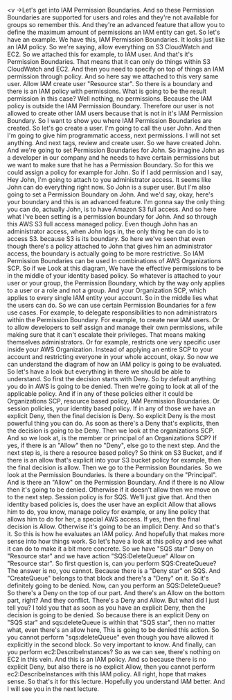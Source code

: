 
<v ->Let's get into IAM Permission Boundaries.</v>
And so these Permission Boundaries
are supported for users and roles
and they're not available for groups so remember this.
And they're an advanced feature
that allow you to define the maximum amount of permissions
an IAM entity can get.
So let's have an example.
We have this, IAM Permission Boundaries.
It looks just like an IAM policy.
So we're saying,
allow everything on S3 CloudWatch
and EC2.
So we attached this for example,
to IAM user.
And that's it's Permission Boundaries.
That means that it can only do things
within S3 CloudWatch and EC2.
And then you need to specify on top of things
an IAM permission through policy.
And so here say we attached to this very same user.
Allow IAM create user "Resource star".
So there is a boundary
and there is an IAM policy with permissions.
What is going to be the result permission in this case?
Well nothing, no permissions.
Because the IAM policy is outside
the IAM Permission Boundary.
Therefore our user is not allowed to create other IAM users
because that is not in it's IAM Permission Boundary.
So I want to show you where
IAM Permission Boundaries are created.
So let's go create a user.
I'm going to call the user John.
And then I'm going to give him programmatic access,
next permissions.
I will not set anything.
And next tags, review and create user.
So we have created John.
And we're going to set Permission Boundaries for John.
So imagine John as a developer in our company
and he needs to have certain permissions
but we want to make sure
that he has a Permission Boundary.
So for this we could assign a policy for example for John.
So if I add permission and I say, Hey John,
I'm going to attach to you administrator access.
It seems like John can do everything right now.
So John is a super user.
But I'm also going to set a Permission Boundary on John.
And we'd say, okay, here's your boundary
and this is an advanced feature.
I'm gonna say the only thing you can do, actually John,
is to have Amazon S3 full access.
And so here what I've been setting
is a permission boundary for John.
And so through this AWS S3 full access managed policy.
Even though John has an administrator access,
when John logs in,
the only thing he can do is to access S3.
because S3 is its boundary.
So here we've seen that
even though there's a policy attached to John
that gives him an administrator access,
the boundary is actually going to be more restrictive.
So IAM Permission Boundaries can be used
In combinations of AWS Organizations SCP.
So if we Look at this diagram,
We have the effective permissions
to be in the middle of your identity based policy.
So whatever is attached to your user or your group,
the Permission Boundary,
which by the way only applies
to a user or a role and not a group.
And your Organization SCP,
which applies to every single IAM entity your account.
So in the middle lies what the users can do.
So we can use certain Permission Boundaries
for a few use cases.
For example, to delegate responsibilities
to non administrators within the Permission Boundary.
For example, to create new IAM users.
Or to allow developers to self assign
and manage their own permissions,
while making sure that it can't escalate their privileges.
That means making themselves administrators.
Or for example, restricts one very specific user
inside your AWS Organization.
Instead of applying an entire SCP to your account
and restricting everyone in your whole account, okay.
So now we can understand the diagram
of how an IAM policy is going to be evaluated.
So let's have a look
but everything in there we should be able to understand.
So first the decision starts with Deny.
So by default anything you do in AWS is going to be denied.
Then we're going to look at all of the applicable policy.
And if in any of these policies
either it could be Organizations SCP,
resource based policy,
IAM Permission Boundaries.
Or session policies,
your identity based policy.
If in any of those we have an explicit Deny,
then the final decision is Deny.
So explicit Deny is the most powerful thing you can do.
As soon as there's a Deny that's explicits,
then the decision is going to be Deny.
Then we look at the organizations SCP.
And so we look at,
is the member or principal of an Organizations SCP?
If yes, if there is an "Allow"
then no "Deny",
else go to the next step.
And the next step is,
is there a resource based policy?
So think on S3 Bucket,
and if there is an allow
that's explicit into your S3 bucket policy for example,
then the final decision is allow.
Then we go to the Permission Boundaries.
So we look at the Permission Boundaries.
Is there a boundary on the "Principal".
And is there an "Allow" on the Permission Boundary.
And if there is no Allow then it's going to be denied.
Otherwise if it doesn't allow
then we move on to the next step.
Session policy is for SQS.
We'll just give that.
And then identity based policies is,
does the user have an explicit Allow
that allows him to do,
you know, manage policy for example,
or any line policy that allows him to do for her,
a special AWS access.
If yes, then the final decision is Allow.
Otherwise it's going to be an implicit Deny.
And so that's it.
So this is how he evaluates an IAM policy.
And hopefully that makes more sense into how things work.
So let's have a look at this policy
and see what it can do to make it a bit more concrete.
So we have "SQS star"
Deny on "Resource star"
and we have action "SQS:DeleteQueue"
Allow on "Resource star".
So first question is,
can you perform SQS:CreateQueue?
The answer is no, you cannot.
Because there is a "Deny star" on SQS.
And "CreateQueue" belongs to that block
and there's a "Deny" on it.
So it's definitely going to be denied.
Now, can you perform an SQS:DeleteQueue?
So there's a Deny on the top of our part.
And there's an Allow on the bottom part, right?
And they conflict.
There's a Deny and Allow.
But what did I just tell you?
I told you that as soon as you have an explicit Deny,
then the decision is going to be denied.
So because there is an explicit Deny on "SQS star"
and sqs:deleteQueue is within that "SQS star",
then no matter what,
even there's an allow here,
This is going to be denied this action.
So you cannot perform "sqs:deleteQueue"
even though you have allowed it
explicitly in the second block.
So very important to know.
And finally, can you perform ec2:DescribeInstances?
So as we can see, there's nothing on EC2 in this vein.
And this is an IAM policy.
And so because there is no explicit Deny,
but also there is no explicit Allow,
then you cannot perform ec2:DescribeInstances
with this IAM policy.
All right, hope that makes sense.
So that's it for this lecture.
Hopefully you understand IAM better.
And I will see you in the next lecture.